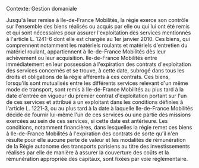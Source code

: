 Contexte: Gestion domaniale

Jusqu'à leur remise à Ile-de-France Mobilités, la régie exerce son contrôle sur l'ensemble des biens réalisés ou acquis par elle ou qui lui ont été remis et qui sont nécessaires pour assurer l'exploitation des services mentionnés à l'article L. 1241-6 dont elle est chargée au 1er janvier 2010. Ces biens, qui comprennent notamment les matériels roulants et matériels d'entretien du matériel roulant, appartiennent à Ile-de-France Mobilités dès leur achèvement ou leur acquisition. Ile-de-France Mobilités entre immédiatement en leur possession à l'expiration des contrats d'exploitation des services concernés et se trouve, à cette date, subrogé dans tous les droits et obligations de la régie afférents à ces contrats. Ces biens, lorsqu'ils sont mutualisés entre les différents services relevant d'un même mode de transport, sont remis à Ile-de-France Mobilités au plus tard à la date d'entrée en vigueur du premier contrat d'exploitation portant sur l'un de ces services et attribué à un exploitant dans les conditions définies à l'article L. 1221-3, ou au plus tard à la date à laquelle Ile-de-France Mobilités décide de fournir lui-même l'un de ces services ou une partie des missions exercées au sein de ces services, si cette date est antérieure. Les conditions, notamment financières, dans lesquelles la régie remet ces biens à Ile-de-France Mobilités à l'expiration des contrats de sorte qu'il n'en résulte pour elle aucune perte de valeur et les modalités de rémunération de la Régie autonome des transports parisiens au titre des investissements réalisés par elle de manière à assurer la couverture des coûts et la rémunération appropriée des capitaux, sont fixées par voie réglementaire.